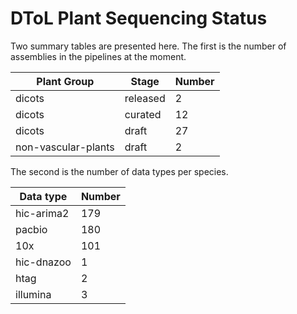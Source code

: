 # DToL Plant Sequencing Status

Two summary tables are presented here. The first is the number of assemblies in the pipelines at the moment.

| Plant Group | Stage | Number |
| --- | --- | --- |
| dicots | released | 2 |
| dicots | curated | 12 |
| dicots | draft | 27 |
| non-vascular-plants | draft | 2 |

The second is the number of data types per species.

| Data type | Number |
| --- | --- |
| hic-arima2 | 179 |
| pacbio | 180 |
| 10x | 101 |
| hic-dnazoo | 1 |
| htag | 2 |
| illumina | 3 |
